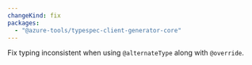 ```yaml
---
changeKind: fix
packages:
  - "@azure-tools/typespec-client-generator-core"
---
```


Fix typing inconsistent when using `@alternateType` along with `@override`.